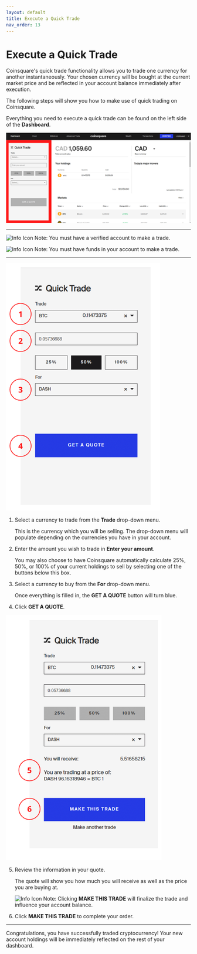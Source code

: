 ```yaml
---
layout: default
title: Execute a Quick Trade
nav_order: 13
---
```


# Execute a Quick Trade

Coinsquare's quick trade functionality allows you to trade one currency for another instantaneously. Your chosen currency will be bought at the current market price and be reflected in your account balance immediately after execution.

The following steps will show you how to make use of quick trading on Coinsquare.

Everything you need to execute a quick trade can be found on the left side of the **Dashboard**.

![Quick Trade's Location on the Dashboard](https://github.com/NLisicin/coinsquare-docs/blob/gh-pages/assets/images/QuickTrade1.PNG?raw=true)

* * *

<img src="https://cdn0.iconfinder.com/data/icons/zondicons/20/exclamation-outline-512.png" alt="Info Icon" width="24px"> Note: You must have a verified account to make a trade.

<img src="https://cdn0.iconfinder.com/data/icons/zondicons/20/exclamation-outline-512.png" alt="Info Icon" width="24px"> Note: You must have funds in your account to make a trade.

* * *

![Quick Trade Setup](https://github.com/NLisicin/coinsquare-docs/blob/gh-pages/assets/images/QuickTrade2.PNG?raw=true)

1. Select a currency to trade from the **Trade** drop-down menu.
    
    This is the currency which you will be selling. The drop-down menu will populate depending on the currencies you have in your account.

2. Enter the amount you wish to trade in **Enter your amount**.

    You may also choose to have Coinsquare automatically calculate 25%, 50%, or 100% of your current holdings to sell by selecting one of the buttons below this box.

3. Select a currency to buy from the **For** drop-down menu.

    Once everything is filled in, the **GET A QUOTE** button will turn blue.

4. Click **GET A QUOTE**.

![Quick Trade Quote](https://github.com/NLisicin/coinsquare-docs/blob/gh-pages/assets/images/QuickTrade3.PNG?raw=true)

5. Review the information in your quote.

    The quote will show you how much you will receive as well as the price you are buying at.
    
    <img src="https://cdn0.iconfinder.com/data/icons/zondicons/20/exclamation-outline-512.png" alt="Info Icon" width="24px"> Note: Clicking **MAKE THIS TRADE** will finalize the trade and influence your account balance.
       
6. Click **MAKE THIS TRADE** to complete your order.
   
***

Congratulations, you have successfully traded cryptocurrency! Your new account holdings will be immediately reflected on the rest of your dashboard.
